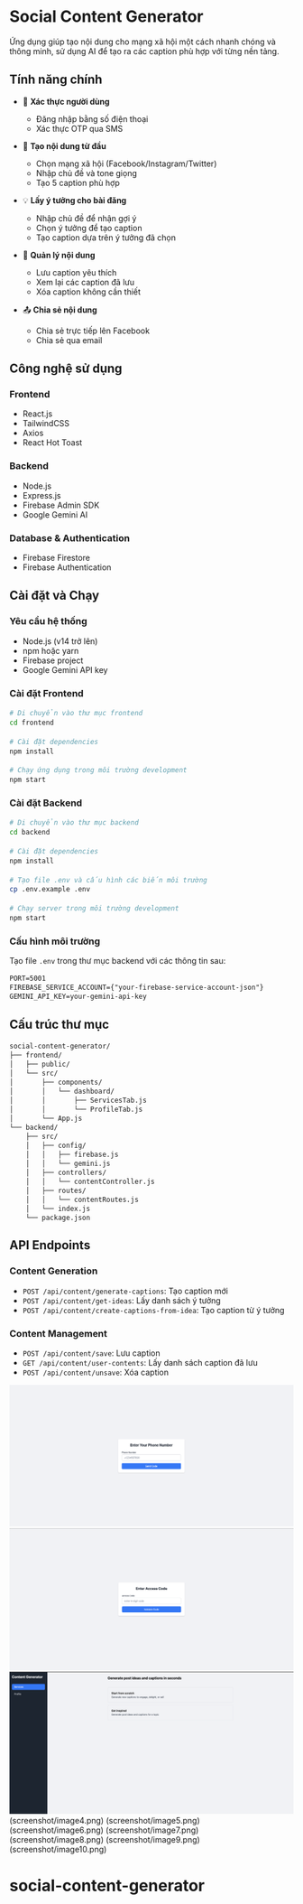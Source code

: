 # Social Content Generator

Ứng dụng giúp tạo nội dung cho mạng xã hội một cách nhanh chóng và thông minh, sử dụng AI để tạo ra các caption phù hợp với từng nền tảng.

## Tính năng chính

- 🔐 **Xác thực người dùng**
  - Đăng nhập bằng số điện thoại
  - Xác thực OTP qua SMS

- 📝 **Tạo nội dung từ đầu**
  - Chọn mạng xã hội (Facebook/Instagram/Twitter)
  - Nhập chủ đề và tone giọng
  - Tạo 5 caption phù hợp

- 💡 **Lấy ý tưởng cho bài đăng**
  - Nhập chủ đề để nhận gợi ý
  - Chọn ý tưởng để tạo caption
  - Tạo caption dựa trên ý tưởng đã chọn

- 💾 **Quản lý nội dung**
  - Lưu caption yêu thích
  - Xem lại các caption đã lưu
  - Xóa caption không cần thiết

- 📤 **Chia sẻ nội dung**
  - Chia sẻ trực tiếp lên Facebook
  - Chia sẻ qua email

## Công nghệ sử dụng

### Frontend
- React.js
- TailwindCSS
- Axios
- React Hot Toast

### Backend
- Node.js
- Express.js
- Firebase Admin SDK
- Google Gemini AI

### Database & Authentication
- Firebase Firestore
- Firebase Authentication

## Cài đặt và Chạy

### Yêu cầu hệ thống
- Node.js (v14 trở lên)
- npm hoặc yarn
- Firebase project
- Google Gemini API key

### Cài đặt Frontend

```bash
# Di chuyển vào thư mục frontend
cd frontend

# Cài đặt dependencies
npm install

# Chạy ứng dụng trong môi trường development
npm start
```

### Cài đặt Backend

```bash
# Di chuyển vào thư mục backend
cd backend

# Cài đặt dependencies
npm install

# Tạo file .env và cấu hình các biến môi trường
cp .env.example .env

# Chạy server trong môi trường development
npm start
```

### Cấu hình môi trường

Tạo file `.env` trong thư mục backend với các thông tin sau:

```env
PORT=5001
FIREBASE_SERVICE_ACCOUNT={"your-firebase-service-account-json"}
GEMINI_API_KEY=your-gemini-api-key
```

## Cấu trúc thư mục

```
social-content-generator/
├── frontend/
│   ├── public/
│   └── src/
│       ├── components/
│       │   └── dashboard/
│       │       ├── ServicesTab.js
│       │       └── ProfileTab.js
│       └── App.js
└── backend/
    ├── src/
    │   ├── config/
    │   │   ├── firebase.js
    │   │   └── gemini.js
    │   ├── controllers/
    │   │   └── contentController.js
    │   ├── routes/
    │   │   └── contentRoutes.js
    │   └── index.js
    └── package.json
```

## API Endpoints

### Content Generation
- `POST /api/content/generate-captions`: Tạo caption mới
- `POST /api/content/get-ideas`: Lấy danh sách ý tưởng
- `POST /api/content/create-captions-from-idea`: Tạo caption từ ý tưởng

### Content Management
- `POST /api/content/save`: Lưu caption
- `GET /api/content/user-contents`: Lấy danh sách caption đã lưu
- `POST /api/content/unsave`: Xóa caption


![Authentication](screenshot/image1.png)
![Authentication](screenshot/image2.png)
![Dashboard](screenshot/image3.png)
(screenshot/image4.png)
(screenshot/image5.png)
(screenshot/image6.png)
(screenshot/image7.png)
(screenshot/image8.png)
(screenshot/image9.png)
(screenshot/image10.png)
# social-content-generator
